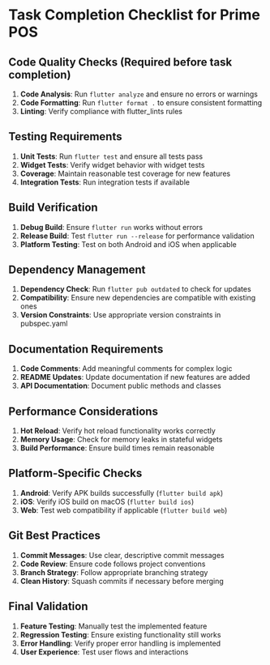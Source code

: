 # Task Completion Checklist for Prime POS

## Code Quality Checks (Required before task completion)
1. **Code Analysis**: Run `flutter analyze` and ensure no errors or warnings
2. **Code Formatting**: Run `flutter format .` to ensure consistent formatting
3. **Linting**: Verify compliance with flutter_lints rules

## Testing Requirements
1. **Unit Tests**: Run `flutter test` and ensure all tests pass
2. **Widget Tests**: Verify widget behavior with widget tests
3. **Coverage**: Maintain reasonable test coverage for new features
4. **Integration Tests**: Run integration tests if available

## Build Verification
1. **Debug Build**: Ensure `flutter run` works without errors
2. **Release Build**: Test `flutter run --release` for performance validation
3. **Platform Testing**: Test on both Android and iOS when applicable

## Dependency Management
1. **Dependency Check**: Run `flutter pub outdated` to check for updates
2. **Compatibility**: Ensure new dependencies are compatible with existing ones
3. **Version Constraints**: Use appropriate version constraints in pubspec.yaml

## Documentation Requirements
1. **Code Comments**: Add meaningful comments for complex logic
2. **README Updates**: Update documentation if new features are added
3. **API Documentation**: Document public methods and classes

## Performance Considerations
1. **Hot Reload**: Verify hot reload functionality works correctly
2. **Memory Usage**: Check for memory leaks in stateful widgets
3. **Build Performance**: Ensure build times remain reasonable

## Platform-Specific Checks
1. **Android**: Verify APK builds successfully (`flutter build apk`)
2. **iOS**: Verify iOS build on macOS (`flutter build ios`)
3. **Web**: Test web compatibility if applicable (`flutter build web`)

## Git Best Practices
1. **Commit Messages**: Use clear, descriptive commit messages
2. **Code Review**: Ensure code follows project conventions
3. **Branch Strategy**: Follow appropriate branching strategy
4. **Clean History**: Squash commits if necessary before merging

## Final Validation
1. **Feature Testing**: Manually test the implemented feature
2. **Regression Testing**: Ensure existing functionality still works
3. **Error Handling**: Verify proper error handling is implemented
4. **User Experience**: Test user flows and interactions